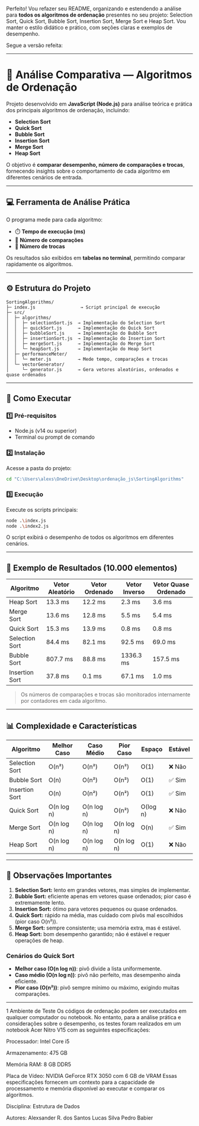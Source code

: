 Perfeito! Vou refazer seu README, organizando e estendendo a análise para **todos os algoritmos de ordenação** presentes no seu projeto: Selection Sort, Quick Sort, Bubble Sort, Insertion Sort, Merge Sort e Heap Sort. Vou manter o estilo didático e prático, com seções claras e exemplos de desempenho.

Segue a versão refeita:

---

# 🧮 Análise Comparativa — Algoritmos de Ordenação

Projeto desenvolvido em **JavaScript (Node.js)** para análise teórica e prática dos principais algoritmos de ordenação, incluindo:

* **Selection Sort**
* **Quick Sort**
* **Bubble Sort**
* **Insertion Sort**
* **Merge Sort**
* **Heap Sort**

O objetivo é **comparar desempenho, número de comparações e trocas**, fornecendo insights sobre o comportamento de cada algoritmo em diferentes cenários de entrada.

---

## 💻 Ferramenta de Análise Prática

O programa mede para cada algoritmo:

* ⏱️ **Tempo de execução (ms)**
* 🔁 **Número de comparações**
* 🔄 **Número de trocas**

Os resultados são exibidos em **tabelas no terminal**, permitindo comparar rapidamente os algoritmos.

---

## ⚙️ Estrutura do Projeto

```
SortingAlgorithms/
├─ index.js                 → Script principal de execução
├─ src/
│  ├─ algorithms/
│  │  ├─ selectionSort.js  → Implementação do Selection Sort
│  │  ├─ quickSort.js      → Implementação do Quick Sort
│  │  ├─ bubbleSort.js     → Implementação do Bubble Sort
│  │  ├─ insertionSort.js  → Implementação do Insertion Sort
│  │  ├─ mergeSort.js      → Implementação do Merge Sort
│  │  └─ heapSort.js       → Implementação do Heap Sort
│  ├─ performanceMeter/
│  │  └─ meter.js          → Mede tempo, comparações e trocas
│  └─ vectorGenerator/
│     └─ generator.js      → Gera vetores aleatórios, ordenados e quase ordenados
```

---

## 🚀 Como Executar

### 1️⃣ Pré-requisitos

* Node.js (v14 ou superior)
* Terminal ou prompt de comando

### 2️⃣ Instalação

Acesse a pasta do projeto:

```bash
cd "C:\Users\alexs\OneDrive\Desktop\ordenação_js\SortingAlgorithms"
```

### 3️⃣ Execução

Execute os scripts principais:

```bash
node .\index.js
node .\index2.js
```

O script exibirá o desempenho de todos os algoritmos em diferentes cenários.

---

## 🧩 Exemplo de Resultados (10.000 elementos)

| Algoritmo      | Vetor Aleatório | Vetor Ordenado | Vetor Inverso | Vetor Quase Ordenado |
| -------------- | --------------- | -------------- | ------------- | -------------------- |
| Heap Sort      | 13.3 ms         | 12.2 ms        | 2.3 ms        | 3.6 ms               |
| Merge Sort     | 13.6 ms         | 12.8 ms        | 5.5 ms        | 5.4 ms               |
| Quick Sort     | 15.3 ms         | 13.9 ms        | 0.8 ms        | 0.8 ms               |
| Selection Sort | 84.4 ms         | 82.1 ms        | 92.5 ms       | 69.0 ms              |
| Bubble Sort    | 807.7 ms        | 88.8 ms        | 1336.3 ms     | 157.5 ms             |
| Insertion Sort | 37.8 ms         | 0.1 ms         | 67.1 ms       | 1.0 ms               |

> Os números de comparações e trocas são monitorados internamente por contadores em cada algoritmo.

---

## 📊 Complexidade e Características

| Algoritmo      | Melhor Caso | Caso Médio | Pior Caso  | Espaço   | Estável |
| -------------- | ----------- | ---------- | ---------- | -------- | ------- |
| Selection Sort | O(n²)       | O(n²)      | O(n²)      | O(1)     | ❌ Não   |
| Bubble Sort    | O(n)        | O(n²)      | O(n²)      | O(1)     | ✅ Sim   |
| Insertion Sort | O(n)        | O(n²)      | O(n²)      | O(1)     | ✅ Sim   |
| Quick Sort     | O(n log n)  | O(n log n) | O(n²)      | O(log n) | ❌ Não   |
| Merge Sort     | O(n log n)  | O(n log n) | O(n log n) | O(n)     | ✅ Sim   |
| Heap Sort      | O(n log n)  | O(n log n) | O(n log n) | O(1)     | ❌ Não   |

---

## 🧠 Observações Importantes

1. **Selection Sort:** lento em grandes vetores, mas simples de implementar.
2. **Bubble Sort:** eficiente apenas em vetores quase ordenados; pior caso é extremamente lento.
3. **Insertion Sort:** ótimo para vetores pequenos ou quase ordenados.
4. **Quick Sort:** rápido na média, mas cuidado com pivôs mal escolhidos (pior caso O(n²)).
5. **Merge Sort:** sempre consistente; usa memória extra, mas é estável.
6. **Heap Sort:** bom desempenho garantido; não é estável e requer operações de heap.

### Cenários do Quick Sort

* **Melhor caso (O(n log n))**: pivô divide a lista uniformemente.
* **Caso médio (O(n log n))**: pivô não perfeito, mas desempenho ainda eficiente.
* **Pior caso (O(n²))**: pivô sempre mínimo ou máximo, exigindo muitas comparações.

---
1 Ambiente de Teste
Os códigos de ordenação podem ser executados em qualquer computador ou notebook.
No entanto, para a análise prática e considerações sobre o desempenho, os testes
foram realizados em um notebook Acer Nitro V15 com as seguintes especificações:

Processador: Intel Core i5

Armazenamento: 475 GB

Memória RAM: 8 GB DDR5

Placa de Vídeo: NVIDIA GeForce RTX 3050 com 6 GB de VRAM
Essas especificações fornecem um contexto para a capacidade 
de processamento e memória disponível ao executar e comparar os algoritmos.

Disciplina: 
Estrutura de Dados

Autores: 
 Alexsander R. dos Santos 
 Lucas Silva 
 Pedro Babier